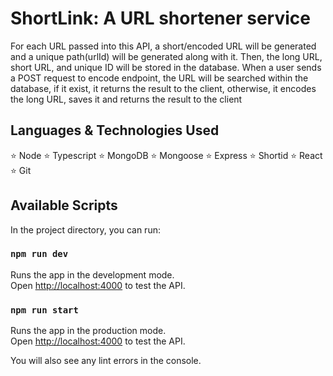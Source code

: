 # ShortLink: A URL shortener service

For each URL passed into this API, a short/encoded URL will be generated and a unique path(urlId) will be generated along with it. Then, the long URL, short URL, and unique ID will be stored in the database.
When a user sends a POST request to encode endpoint, the URL will be searched within the database, if it exist, it returns the result to the client, otherwise, it encodes the long URL, saves it and returns the result to the client 

## Languages & Technologies Used

⭐ Node
⭐ Typescript
⭐ MongoDB
⭐ Mongoose
⭐ Express
⭐ Shortid
⭐ React
⭐ Git

## Available Scripts

In the project directory, you can run:

### `npm run dev`

Runs the app in the development mode.\
Open [http://localhost:4000](http://localhost:4000) to test the API.

### `npm run start`

Runs the app in the production mode.\
Open [http://localhost:4000](http://localhost:4000) to test the API.


You will also see any lint errors in the console.